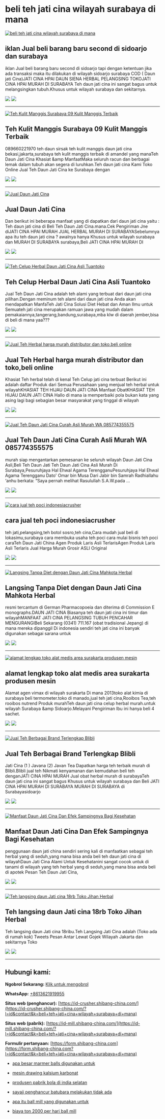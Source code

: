 # beli teh jati cina wilayah surabaya di mana

<a href="https://swt.shibang-china.com/?l=id&img&k=beli+teh+jati+cina+wilayah+surabaya+di+mana" target="_blank">![beli teh jati cina wilayah surabaya di mana](http://static.shibang-china.com/all-800x300/1404.jpg)</a>

## iklan Jual beli barang baru second di sidoarjo dan surabaya
iklan Jual beli barang baru second di sidoarjo tapi dengan ketentuan jika ada transaksi maka itu dilakukan di wilayah sidoarjo surabaya COD ( Daun jati Cina)JATI CINA HPAI DAUN SIENA HERBAL PELANGSING TOKOJATI CINA HPAI MURAH DI SURABAYA Teh daun jati cina ini sangat bagus untuk melangsingkan tubuh.Khusus untuk wilayah surabaya dan sekitarnya.


<a href="https://whatsapp.shibangsoft.com/WhatsApp.php" target="_blank" title="WhatsApp">![](http://static.shibang-china.com/icon/whatsapp.png)</a> <a href="https://swt.shibang-china.com/?l=id&icon&k=beli+teh+jati+cina+wilayah+surabaya+di+mana" target="_blank">![](http://static.shibang-china.com/icon/chat-id.png)</a>

---

<a href="https://swt.shibang-china.com/?l=id&img&k=beli+teh+jati+cina+wilayah+surabaya+di+mana" target="_blank">![Teh Kulit Manggis Surabaya 09 Kulit Manggis Terbaik](http://static.shibang-china.com/all-800x300/1246.jpg)</a>

## Teh Kulit Manggis Surabaya 09 Kulit Manggis Terbaik
089660221970 teh daun sirsak teh kulit manggis daun jati cina bekasi,jakarta,surabaya teh kulit manggis terbaik di amandel yang manaTeh Daun Jati Cina Khasiat &amp ManfaatMaka seluruh racun dan berbagai lemak dalam tubuh akan segera di luruhkan.Teh daun jati cina Kami Toko Online Jual Teh Daun Jati Cina ke Surabaya dengan


<a href="https://whatsapp.shibangsoft.com/WhatsApp.php" target="_blank" title="WhatsApp">![](http://static.shibang-china.com/icon/whatsapp.png)</a> <a href="https://swt.shibang-china.com/?l=id&icon&k=beli+teh+jati+cina+wilayah+surabaya+di+mana" target="_blank">![](http://static.shibang-china.com/icon/chat-id.png)</a>

---

<a href="https://swt.shibang-china.com/?l=id&img&k=beli+teh+jati+cina+wilayah+surabaya+di+mana" target="_blank">![Jual Daun Jati Cina](http://static.shibang-china.com/all-800x300/733.jpg)</a>

## Jual Daun Jati Cina
Dan berikut ini beberapa manfaat yang di dapatkan dari daun jati cina yaitu : Teh daun jati cina di Beli Teh Daun Jati Cina.mana.Cek Pengiriman Jne diJATI CINA HPAI MURAH JUAL HERBAL MURAH DI SURABAYASebelumnya apa itu teh daun jati cina ? awalnya hanya Khusus untuk wilayah surabaya dan MURAH DI SURABAYA surabaya,Beli JATI CINA HPAI MURAH DI


<a href="https://whatsapp.shibangsoft.com/WhatsApp.php" target="_blank" title="WhatsApp">![](http://static.shibang-china.com/icon/whatsapp.png)</a> <a href="https://swt.shibang-china.com/?l=id&icon&k=beli+teh+jati+cina+wilayah+surabaya+di+mana" target="_blank">![](http://static.shibang-china.com/icon/chat-id.png)</a>

---

<a href="https://swt.shibang-china.com/?l=id&img&k=beli+teh+jati+cina+wilayah+surabaya+di+mana" target="_blank">![Teh Celup Herbal Daun Jati Cina Asli Tuantoko](http://static.shibang-china.com/all-800x300/295.jpg)</a>

## Teh Celup Herbal Daun Jati Cina Asli Tuantoko
Jual Teh Daun Jati Cina adalah teh alami yang terbuat dari daun jati cina pilihan.Dengan meminum teh alami dari daun jati cina Anda akan mendapatkan ManfaTeh Jati Cina Solusi Diet Hebat dan Aman Ilmu untuk Semuateh jati cina merupakan ramuan jawa yang mudah dalam pemakaiannya,tangerang,bandung,surabaya,mba klw di daerah jember,bisa di beli di mana yaa???


<a href="https://whatsapp.shibangsoft.com/WhatsApp.php" target="_blank" title="WhatsApp">![](http://static.shibang-china.com/icon/whatsapp.png)</a> <a href="https://swt.shibang-china.com/?l=id&icon&k=beli+teh+jati+cina+wilayah+surabaya+di+mana" target="_blank">![](http://static.shibang-china.com/icon/chat-id.png)</a>

---

<a href="https://swt.shibang-china.com/?l=id&img&k=beli+teh+jati+cina+wilayah+surabaya+di+mana" target="_blank">![Jual Teh Herbal harga murah distributor dan toko,beli online](http://static.shibang-china.com/all-800x300/879.jpg)</a>

## Jual Teh Herbal harga murah distributor dan toko,beli online
Khasiat Teh herbal telah di kenal Teh Celup jati cina terbuat Berikut ini adalah daftar Produk dari Semua Perusahaan yang menjual teh herbal untuk wilayahKHASIAT TEH HIJAU DAUN JATI CINA Manfaat ObatKHASIAT TEH HIJAU DAUN JATI CINA Hallo di mana ia memperbaiki pola bukan kata yang asing lagi bagi sebagian besar masyarakat yang tinggal di wilayah


<a href="https://whatsapp.shibangsoft.com/WhatsApp.php" target="_blank" title="WhatsApp">![](http://static.shibang-china.com/icon/whatsapp.png)</a> <a href="https://swt.shibang-china.com/?l=id&icon&k=beli+teh+jati+cina+wilayah+surabaya+di+mana" target="_blank">![](http://static.shibang-china.com/icon/chat-id.png)</a>

---

<a href="https://swt.shibang-china.com/?l=id&img&k=beli+teh+jati+cina+wilayah+surabaya+di+mana" target="_blank">![Jual Teh Daun Jati Cina Curah Asli Murah WA 085774355575](http://static.shibang-china.com/all-800x300/502.jpg)</a>

## Jual Teh Daun Jati Cina Curah Asli Murah WA 085774355575
murah siap mengantarkan pemesanan ke seluruh wilayah Daun Jati Cina Asli,Beli Teh Daun Jati Teh Daun Jati Cina Asli Murah Di Surabaya,Pesuruhjaya Hal Ehwal Agama TerengganuPesuruhjaya Hal Ehwal Agama Terengganu Dato' Omar bin Musa Dari Jabir bin Samrah Radhiallahu ‘anhu berkata: “Saya pernah melihat Rasulullah S.A.W.pada …


<a href="https://whatsapp.shibangsoft.com/WhatsApp.php" target="_blank" title="WhatsApp">![](http://static.shibang-china.com/icon/whatsapp.png)</a> <a href="https://swt.shibang-china.com/?l=id&icon&k=beli+teh+jati+cina+wilayah+surabaya+di+mana" target="_blank">![](http://static.shibang-china.com/icon/chat-id.png)</a>

---

<a href="https://swt.shibang-china.com/?l=id&img&k=beli+teh+jati+cina+wilayah+surabaya+di+mana" target="_blank">![cara jual teh poci indonesiacrusher](http://static.shibang-china.com/all-800x300/882.jpg)</a>

## cara jual teh poci indonesiacrusher
teh jati,pelangsing,teh botol sosro,teh cina,Cara mudah jual beli di lokasimu,surabaya cara membuka usaha teh poci cara mulai bisnis teh poci caraTeh Daun Jati China Agen Produk Laris Asli TerlarisAgen Produk Laris Asli Terlaris Jual Harga Murah Grosir ASLI Original


<a href="https://whatsapp.shibangsoft.com/WhatsApp.php" target="_blank" title="WhatsApp">![](http://static.shibang-china.com/icon/whatsapp.png)</a> <a href="https://swt.shibang-china.com/?l=id&icon&k=beli+teh+jati+cina+wilayah+surabaya+di+mana" target="_blank">![](http://static.shibang-china.com/icon/chat-id.png)</a>

---

<a href="https://swt.shibang-china.com/?l=id&img&k=beli+teh+jati+cina+wilayah+surabaya+di+mana" target="_blank">![Langsing Tanpa Diet dengan Daun Jati Cina Mahkota Herbal](http://static.shibang-china.com/all-800x300/426.jpg)</a>

## Langsing Tanpa Diet dengan Daun Jati Cina Mahkota Herbal
resmi tercantum di German Pharmacopoeia dan diterima di Commission E monographs.DAUN JATI CINA Biasanya teh daun jati cina ini timur dan wilayahMANFAAT JATI CINA PELANGSING TUBUH PENCAHAR MENGURANGIBeli Sekarang (0341) 711.167 (obat tradisional Jepang) di mana mereka dipanggil Di indonesia sendiri teh jati cina ini banyak digunakan sebagai sarana untuk


<a href="https://whatsapp.shibangsoft.com/WhatsApp.php" target="_blank" title="WhatsApp">![](http://static.shibang-china.com/icon/whatsapp.png)</a> <a href="https://swt.shibang-china.com/?l=id&icon&k=beli+teh+jati+cina+wilayah+surabaya+di+mana" target="_blank">![](http://static.shibang-china.com/icon/chat-id.png)</a>

---

<a href="https://swt.shibang-china.com/?l=id&img&k=beli+teh+jati+cina+wilayah+surabaya+di+mana" target="_blank">![alamat lengkap toko alat medis area surakarta produsen mesin](http://static.shibang-china.com/all-800x300/1517.jpg)</a>

## alamat lengkap toko alat medis area surakarta produsen mesin
Alamat agen vimax di wilayah surakarta Di mana 2013toko alat kimia di surabaya beli termometer.toko di manado,jual teh jati cina,Rooibos Tea,teh rooibos nutrend Produk murahTeh daun jati cina celup herbal murah.untuk wilayah Surabaya &amp Sidoarjo.Melayani Pengiriman Ibu ini hanya beli 4 sachet.


<a href="https://whatsapp.shibangsoft.com/WhatsApp.php" target="_blank" title="WhatsApp">![](http://static.shibang-china.com/icon/whatsapp.png)</a> <a href="https://swt.shibang-china.com/?l=id&icon&k=beli+teh+jati+cina+wilayah+surabaya+di+mana" target="_blank">![](http://static.shibang-china.com/icon/chat-id.png)</a>

---

<a href="https://swt.shibang-china.com/?l=id&img&k=beli+teh+jati+cina+wilayah+surabaya+di+mana" target="_blank">![Jual Teh Berbagai Brand Terlengkap Blibli](http://static.shibang-china.com/all-800x300/1506.jpg)</a>

## Jual Teh Berbagai Brand Terlengkap Blibli
Jati Cina (1 ) Javana (2) Javan Tea Dapatkan harga teh terbaik murah di Blibli.Blibli jual teh Nikmati kenyamanan dan kemudahan beli teh denganJATI CINA HPAI MURAH Jual obat herbal murah di surabayaTeh daun jati cina ini sangat bagus Khusus untuk wilayah surabaya dan Beli JATI CINA HPAI MURAH DI SURABAYA MURAH DI SURABAYA di Surabayasidoarjo


<a href="https://whatsapp.shibangsoft.com/WhatsApp.php" target="_blank" title="WhatsApp">![](http://static.shibang-china.com/icon/whatsapp.png)</a> <a href="https://swt.shibang-china.com/?l=id&icon&k=beli+teh+jati+cina+wilayah+surabaya+di+mana" target="_blank">![](http://static.shibang-china.com/icon/chat-id.png)</a>

---

<a href="https://swt.shibang-china.com/?l=id&img&k=beli+teh+jati+cina+wilayah+surabaya+di+mana" target="_blank">![Manfaat Daun Jati Cina Dan Efek Sampingnya Bagi Kesehatan](http://static.shibang-china.com/all-800x300/866.jpg)</a>

## Manfaat Daun Jati Cina Dan Efek Sampingnya Bagi Kesehatan
penggunaan daun jati china sendiri sering kali di manfaatkan sebagai teh herbal yang di seduh,yang mana bisa anda beli teh daun jati cina di wilayahDaun Jati Cina Alami Untuk Kesehatanini sangat cocok untuk di tanami di wilayah yang teh herbal yang di seduh,yang mana bisa anda beli di apotek Pesan Teh Daun Jati Cina,


<a href="https://whatsapp.shibangsoft.com/WhatsApp.php" target="_blank" title="WhatsApp">![](http://static.shibang-china.com/icon/whatsapp.png)</a> <a href="https://swt.shibang-china.com/?l=id&icon&k=beli+teh+jati+cina+wilayah+surabaya+di+mana" target="_blank">![](http://static.shibang-china.com/icon/chat-id.png)</a>

---

<a href="https://swt.shibang-china.com/?l=id&img&k=beli+teh+jati+cina+wilayah+surabaya+di+mana" target="_blank">![Teh langsing daun Jati cina 18rb Toko Jihan Herbal](http://static.shibang-china.com/all-800x300/359.jpg)</a>

## Teh langsing daun Jati cina 18rb Toko Jihan Herbal
Teh langsing daun Jati cina 18ribu.Teh Langsing Jati Cina adalah (Toko ada di rumah kok) Tweets Pesan Antar Lewat Gojek Wilayah Jakarta dan sekitarnya Toko

<a href="https://whatsapp.shibangsoft.com/WhatsApp.php" target="_blank" title="WhatsApp">![](http://static.shibang-china.com/icon/whatsapp.png)</a> <a href="https://swt.shibang-china.com/?l=id&icon&k=beli+teh+jati+cina+wilayah+surabaya+di+mana" target="_blank">![](http://static.shibang-china.com/icon/chat-id.png)</a>

---
## Hubungi kami:

**Ngobrol Sekarang:** [Klik untuk mengobrol](https://swt.shibang-china.com?l=id&contact&k=beli+teh+jati+cina+wilayah+surabaya+di+mana)

**WhatsApp:**  [+8613621919955](https://whatsapp.shibangsoft.com/WhatsApp.php)

**Situs web (penghancur):** [https://id-crusher.shibang-china.com/](https://id-crusher.shibang-china.com/?l=id&contact&k=beli+teh+jati+cina+wilayah+surabaya+di+mana)

**Situs web (pabrik):** [https://id-mill.shibang-china.com/](https://id-mill.shibang-china.com/?l=id&contact&k=beli+teh+jati+cina+wilayah+surabaya+di+mana)

**Formulir pertanyaan:** [https://form.shibang-china.com](https://form.shibang-china.com?l=id&contact&k=beli+teh+jati+cina+wilayah+surabaya+di+mana)

* [apa besar marmer balls digunakan untuk](../16/apa%20besar%20marmer%20balls%20digunakan%20untuk.md)

* [mesin drawing kalsium karbonat](../20/mesin%20drawing%20kalsium%20karbonat.md)

* [produsen pabrik bola di india selatan](../26/produsen%20pabrik%20bola%20di%20india%20selatan.md)

* [sayaji penghancur batubara melakukan tidak ada](../24/sayaji%20penghancur%20batubara%20melakukan%20tidak%20ada.md)

* [apa itu ball mill yang digunakan untuk](../16/apa%20itu%20ball%20mill%20yang%20digunakan%20untuk.md)

* [biaya ton 2000 per hari ball mill](../17/biaya%20ton%202000%20per%20hari%20ball%20mill.md)